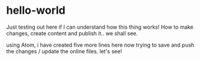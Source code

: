 # hello-world
Just testing out here if I can understand how this thing works!
How to make changes, create content and publish it.. we shall see.

using Atom, i have created
five more lines here
now trying to save and push the changes / update the online files. let's see! 
